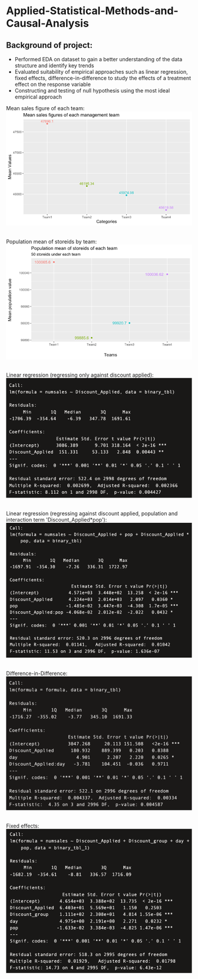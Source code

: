 # Applied-Statistical-Methods-and-Causal-Analysis

## Background of project:
- Performed EDA on dataset to gain a better understanding of the data structure and identify key trends
- Evaluated suitability of empirical approaches such as linear regression, fixed effects, difference-in-difference to study the effects of a treatment effect on the response variable
- Constructing and testing of null hypothesis using the most ideal empirical approach


Mean sales figure of each team:
![Image 1](https://github.com/bayyangjie/Applied-Statistical-Methods-and-Causal-Analysis/blob/main/Images/Picture%202.png?raw=true) <br> <br>

Population mean of storeids by team:
![Image 2](https://github.com/bayyangjie/Applied-Statistical-Methods-and-Causal-Analysis/blob/main/Images/Picture%201.png?raw=true) <br> <br>

Linear regression (regressing only against discount applied):
![Image 3](https://github.com/bayyangjie/Applied-Statistical-Methods-and-Causal-Analysis/blob/main/Images/linear%20regressoin2.png?raw=true) <br> <br>

Linear regression (regressing against discount applied, population and interaction term 'Discount_Applied*pop'):
![Image 4](https://github.com/bayyangjie/Applied-Statistical-Methods-and-Causal-Analysis/blob/main/Images/linear%20regression1.png?raw=true) <br> <br>

Difference-in-Difference:
![Image 5](https://github.com/bayyangjie/Applied-Statistical-Methods-and-Causal-Analysis/blob/main/Images/diff_in_diff.png?raw=true) <br> <br>

Fixed effects:
![Image 6](https://github.com/bayyangjie/Applied-Statistical-Methods-and-Causal-Analysis/blob/main/Images/Fixed%20effects1.png?raw=true)
